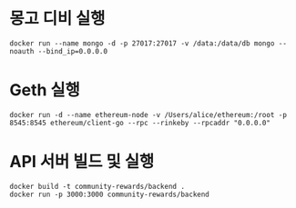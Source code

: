 # 몽고 디비 실행 
```
docker run --name mongo -d -p 27017:27017 -v /data:/data/db mongo --noauth --bind_ip=0.0.0.0
```

# Geth 실행 
```
docker run -d --name ethereum-node -v /Users/alice/ethereum:/root -p 8545:8545 ethereum/client-go --rpc --rinkeby --rpcaddr "0.0.0.0"
```

# API 서버 빌드 및 실행 
```
docker build -t community-rewards/backend .
docker run -p 3000:3000 community-rewards/backend
```